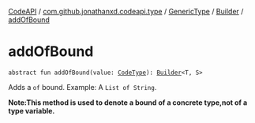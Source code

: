 [CodeAPI](../../../index.md) / [com.github.jonathanxd.codeapi.type](../../index.md) / [GenericType](../index.md) / [Builder](index.md) / [addOfBound](.)

# addOfBound

`abstract fun addOfBound(value: `[`CodeType`](../../-code-type/index.md)`): `[`Builder`](index.md)`<T, S>`

Adds a `of` bound. Example: A `List of String`.

**Note:This method is used to denote a bound of a concrete type,not of a type variable.**

